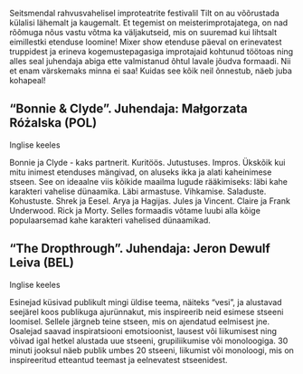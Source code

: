 Seitsmendal rahvusvahelisel improteatrite festivalil Tilt on au võõrustada külalisi lähemalt ja kaugemalt. Et tegemist on meisterimprotajatega, on nad rõõmuga nõus vastu võtma ka väljakutseid, mis on suuremad kui lihtsalt eimillestki etenduse loomine! Mixer show etenduse päeval on erinevatest truppidest ja erineva kogemustepagasiga improtajaid kohtunud töötoas ning alles seal juhendaja abiga ette valmistanud õhtul lavale jõudva formaadi. Nii et enam värskemaks minna ei saa! Kuidas see kõik neil õnnestub, näeb juba kohapeal!

## “Bonnie & Clyde”. Juhendaja: Małgorzata Różalska (POL)

Inglise keeles

Bonnie ja Clyde - kaks partnerit. Kuritöös. Jutustuses. Impros. Ükskõik kui mitu inimest etenduses mängivad, on aluseks ikka ja alati kaheinimese stseen. See on ideaalne viis kõikide maailma lugude rääkimiseks: läbi kahe karakteri vahelise dünaamika. Läbi armastuse. Vihkamise. Saladuste. Kohustuste. Shrek ja Eesel. Arya ja Hagijas. Jules ja Vincent. Claire ja Frank Underwood. Rick ja Morty. Selles formaadis võtame luubi alla kõige populaarsemad kahe karakteri vahelised dünaamikad. 


## “The Dropthrough”. Juhendaja: Jeron Dewulf Leiva (BEL)

Inglise keeles

Esinejad küsivad publikult mingi üldise teema, näiteks “vesi”, ja alustavad seejärel koos publikuga ajurünnakut, mis inspireerib neid esimese stseeni loomisel. Sellele järgneb teine stseen, mis on ajendatud eelmisest jne. Osalejad saavad inspiratsiooni emotsioonist, lausest või liikumisest ning võivad igal hetkel alustada uue stseeni, grupiliikumise või monoloogiga. 30 minuti jooksul näeb publik umbes 20 stseeni, liikumist või monoloogi, mis on inspireeritud etteantud teemast ja eelnevatest stseenidest.
